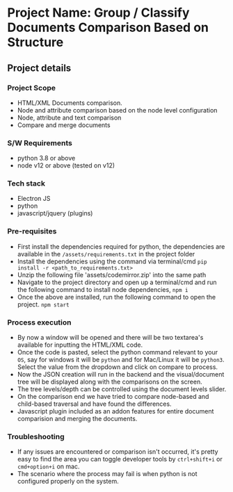 # Project Name: Group / Classify Documents Comparison Based on Structure 

## Project details

### Project Scope

- HTML/XML Documents comparison.
 - Node and attribute comparison based on the node level configuration
 - Node, attribute and text comparison
 - Compare and merge documents
 
### S/W Requirements

- python 3.8 or above
- node v12 or above (tested on v12)

### Tech stack

- Electron JS
- python
- javascript/jquery (plugins)

### Pre-requisites

- First install the dependencies required for python, the dependencies are available in the `/assets/requirements.txt` in the project folder
- Install the dependencies using the command via terminal/cmd `pip install -r <path_to_requirements.txt>`
- Unzip the following file 'assets/codemirror.zip' into the same path
- Navigate to the project directory and open up a terminal/cmd and run the following command to install node dependencies, `npm i`
- Once the above are installed, run the following command to open the project. `npm start`

### Process execution

- By now a window will be opened and there will be two textarea's available for inputting the HTML/XML code.
- Once the code is pasted, select the python command relevant to your `OS`, say for windows it will be `python` and for Mac/Linux it will be `python3`. Select the value from the dropdown and click on compare to process.
- Now the JSON creation will run in the backend and the visual/document tree will be displayed along with the comparisons on the screen.
- The tree levels/depth can be controlled using the document levels slider.
- On the comparison end we have tried to compare node-based and child-based traversal and have found the differences.
- Javascript plugin included as an addon features for entire document comparision and merging the documents.

### Troubleshooting

- If any issues are encountered or comparison isn't occurred, it's pretty easy to find the area you can toggle developer tools by `ctrl+shift+i` or `cmd+option+i` on mac.
- The scenario where the process may fail is when python is not configured properly on the system.
